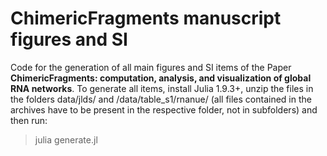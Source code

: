 # ChimericFragments manuscript figures and SI
Code for the generation of all main figures and SI items of the Paper **ChimericFragments: computation, analysis, and visualization of global RNA networks**. To generate all items, install Julia 1.9.3+, unzip the files in the folders data/jlds/ and /data/table_s1/rnanue/ (all files contained in the archives have to be present in the respective folder, not in subfolders) and then run:

> julia generate.jl
